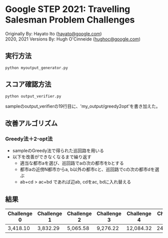 # Google STEP 2021: Travelling Salesman Problem Challenges

Originally By: Hayato Ito (hayato@google.com)  
2020, 2021 Versions By: Hugh O'Cinneide (hughoc@google.com)  

## 実行方法
```
python myoutput_generator.py
```

## スコア確認方法
```
python output_verifier.py
```
sampleのoutput_verifierの19行目に、'my_output/greedy2opt'を書き加えた。


## 改善アルゴリズム
### Greedy法＋2-opt法
- sampleのGreedy法で得られた巡回路を用いる
- 以下を改善ができなくなるまで繰り返す
  - 適当な都市aを選び、巡回路でaの次の都市をbとする
  - 都市aの近傍N都市からa, b以外の都市cと、巡回路でcの次の都市dを選ぶ
  - ab+cd > ac+bd であれば辺ab, cdをac, bdに入れ替える
    
## 結果
|  Challenge 0  |  Challenge 1  |  Challenge 2  |  Challenge 3  |  Challenge 4  |  Challenge 5  |  Challenge 6  |
| ---- | ---- | ---- | ---- | ---- | ---- | ---- |
|  3,418.10  |  3,832.29  |  5,065.58  |  9,276.22  |  12,084.32  |  24,191.66  |  47,822.41  |

